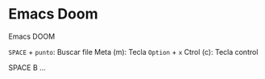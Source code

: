 # Emacs Doom

Emacs DOOM

`SPACE` + `punto`: Buscar file 
Meta (m): Tecla `Option` + `x`
Ctrol (c): Tecla control

SPACE B ...
